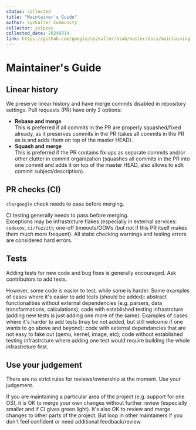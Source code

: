 ```yaml
---
status: collected
title: "Maintainer's Guide"
author: Syzkaller Community
collector: jxlpzqc
collected_date: 20240314
link: https://github.com/google/syzkaller/blob/master/docs/maintaining.md
---
```


# Maintainer's Guide

## Linear history

We preserve linear history and have merge commits disabled in repository settings.
Pull requests (PR) have only 2 options:
- **Rebase and merge**\
  This is preferred if all commits in the PR are properly squashed/fixed already,
  as it preserves commits in the PR (takes all commits in the PR as is and adds them
  on top of the master HEAD).
- **Squash and merge**\
  This is preferred if the PR contains fix ups as separate commits and/or other clutter
  in commit organization (squashes all commits in the PR into one commit and adds it
  on top of the master HEAD, also allows to edit commit subject/description).

## PR checks (CI)

`cla/google` check needs to pass before merging.

CI testing generally needs to pass before merging.\
Exceptions may be infrastrcture flakes (especially in external services: `codecov`, `ci/fuzzit`);
one-off timeouts/OOMs (but not if this PR itself makes them much more frequent).
All static checking warnings and testing errors are considered hard errors.

## Tests

Adding tests for new code and bug fixes is generally encouraged. Ask contributors to add tests.

However, some code is easier to test, while some is harder. Some examples of cases where
it's easier to add tests (should be added): abstract functionalities without external dependencies
(e.g. parsers, data transformations, calculations); code with established testing infrastrcture
(adding new tests is just adding one more of the same). Examples of cases where it's harder
to add tests (may be not added, but still welcome if one wants to go above and beyond):
code with external dependancies that are not easy to fake out (qemu, kernel, image, etc);
code without established testing infrastrcture where adding one test would require building
the whole infrastrcture first.

## Use your judgement

There are no strict rules for reviews/ownership at the moment. Use your judgement.

If you are maintaining a particular area of the project (e.g. support for one OS),
it is OK to merge your own changes without further review (especially smaller and
if CI gives green light). It's also OK to review and merge changes to other parts
of the project. But loop in other maintainers if you don't feel confident or need
additional feedback/review.
